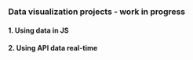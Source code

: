 ### Data visualization projects - work in progress

#### 1. Using data in JS
#### 2. Using API data real-time

